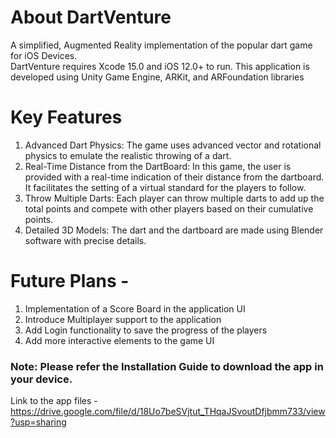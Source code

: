 # About DartVenture
A simplified, Augmented Reality implementation of the popular dart game for iOS 
Devices. 	 	 
DartVenture requires Xcode 15.0 and iOS 12.0+ to run.
This application is developed using Unity Game Engine, ARKit, and ARFoundation 
libraries

# Key Features
1. Advanced Dart Physics:
The game uses advanced vector and rotational physics to emulate the realistic throwing of a dart.
2. Real-Time Distance from the DartBoard:
In this game, the user is provided with a real-time indication of their distance from the dartboard. It facilitates the setting of a virtual standard for the players to follow.
3. Throw Multiple Darts:
Each player can throw multiple darts to add up the total points and compete with other players based on their cumulative points.
4. Detailed 3D Models:
The dart and the dartboard are made using Blender software with precise details.

# Future Plans -
1. Implementation of a Score Board in the application UI
2. Introduce Multiplayer support to the application
3. Add Login functionality to save the progress of the players
4. Add more interactive elements to the game UI

### Note: Please refer the Installation Guide to download the app in your device.
Link to the app files - https://drive.google.com/file/d/18Uo7beSVjtut_THqaJSvoutDfjbmm733/view?usp=sharing
